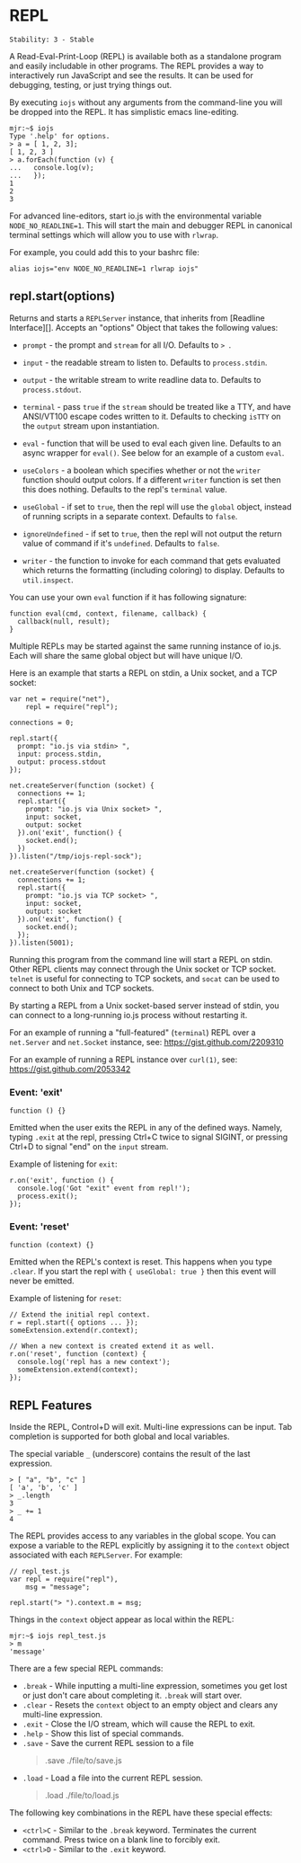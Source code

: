 # REPL

    Stability: 3 - Stable

A Read-Eval-Print-Loop (REPL) is available both as a standalone program and
easily includable in other programs. The REPL provides a way to interactively
run JavaScript and see the results.  It can be used for debugging, testing, or
just trying things out.

By executing `iojs` without any arguments from the command-line you will be
dropped into the REPL. It has simplistic emacs line-editing.

    mjr:~$ iojs
    Type '.help' for options.
    > a = [ 1, 2, 3];
    [ 1, 2, 3 ]
    > a.forEach(function (v) {
    ...   console.log(v);
    ...   });
    1
    2
    3

For advanced line-editors, start io.js with the environmental variable
`NODE_NO_READLINE=1`. This will start the main and debugger REPL in canonical
terminal settings which will allow you to use with `rlwrap`.

For example, you could add this to your bashrc file:

    alias iojs="env NODE_NO_READLINE=1 rlwrap iojs"


## repl.start(options)

Returns and starts a `REPLServer` instance, that inherits from 
[Readline Interface][]. Accepts an "options" Object that takes 
the following values:

 - `prompt` - the prompt and `stream` for all I/O. Defaults to `> `.

 - `input` - the readable stream to listen to. Defaults to `process.stdin`.

 - `output` - the writable stream to write readline data to. Defaults to
   `process.stdout`.

 - `terminal` - pass `true` if the `stream` should be treated like a TTY, and
   have ANSI/VT100 escape codes written to it. Defaults to checking `isTTY`
   on the `output` stream upon instantiation.

 - `eval` - function that will be used to eval each given line. Defaults to
   an async wrapper for `eval()`. See below for an example of a custom `eval`.

 - `useColors` - a boolean which specifies whether or not the `writer` function
   should output colors. If a different `writer` function is set then this does
   nothing. Defaults to the repl's `terminal` value.

 - `useGlobal` - if set to `true`, then the repl will use the `global` object,
   instead of running scripts in a separate context. Defaults to `false`.

 - `ignoreUndefined` - if set to `true`, then the repl will not output the
   return value of command if it's `undefined`. Defaults to `false`.

 - `writer` - the function to invoke for each command that gets evaluated which
   returns the formatting (including coloring) to display. Defaults to
   `util.inspect`.

You can use your own `eval` function if it has following signature:

    function eval(cmd, context, filename, callback) {
      callback(null, result);
    }

Multiple REPLs may be started against the same running instance of io.js.  Each
will share the same global object but will have unique I/O.

Here is an example that starts a REPL on stdin, a Unix socket, and a TCP socket:

    var net = require("net"),
        repl = require("repl");

    connections = 0;

    repl.start({
      prompt: "io.js via stdin> ",
      input: process.stdin,
      output: process.stdout
    });

    net.createServer(function (socket) {
      connections += 1;
      repl.start({
        prompt: "io.js via Unix socket> ",
        input: socket,
        output: socket
      }).on('exit', function() {
        socket.end();
      })
    }).listen("/tmp/iojs-repl-sock");

    net.createServer(function (socket) {
      connections += 1;
      repl.start({
        prompt: "io.js via TCP socket> ",
        input: socket,
        output: socket
      }).on('exit', function() {
        socket.end();
      });
    }).listen(5001);

Running this program from the command line will start a REPL on stdin.  Other
REPL clients may connect through the Unix socket or TCP socket. `telnet` is useful
for connecting to TCP sockets, and `socat` can be used to connect to both Unix and
TCP sockets.

By starting a REPL from a Unix socket-based server instead of stdin, you can
connect to a long-running io.js process without restarting it.

For an example of running a "full-featured" (`terminal`) REPL over
a `net.Server` and `net.Socket` instance, see: https://gist.github.com/2209310

For an example of running a REPL instance over `curl(1)`,
see: https://gist.github.com/2053342

### Event: 'exit'

`function () {}`

Emitted when the user exits the REPL in any of the defined ways. Namely, typing
`.exit` at the repl, pressing Ctrl+C twice to signal SIGINT, or pressing Ctrl+D
to signal "end" on the `input` stream.

Example of listening for `exit`:

    r.on('exit', function () {
      console.log('Got "exit" event from repl!');
      process.exit();
    });


### Event: 'reset'

`function (context) {}`

Emitted when the REPL's context is reset. This happens when you type `.clear`.
If you start the repl with `{ useGlobal: true }` then this event will never
be emitted.

Example of listening for `reset`:

    // Extend the initial repl context.
    r = repl.start({ options ... });
    someExtension.extend(r.context);

    // When a new context is created extend it as well.
    r.on('reset', function (context) {
      console.log('repl has a new context');
      someExtension.extend(context);
    });


## REPL Features

<!-- type=misc -->

Inside the REPL, Control+D will exit.  Multi-line expressions can be input.
Tab completion is supported for both global and local variables.

The special variable `_` (underscore) contains the result of the last expression.

    > [ "a", "b", "c" ]
    [ 'a', 'b', 'c' ]
    > _.length
    3
    > _ += 1
    4

The REPL provides access to any variables in the global scope. You can expose
a variable to the REPL explicitly by assigning it to the `context` object
associated with each `REPLServer`.  For example:

    // repl_test.js
    var repl = require("repl"),
        msg = "message";

    repl.start("> ").context.m = msg;

Things in the `context` object appear as local within the REPL:

    mjr:~$ iojs repl_test.js
    > m
    'message'

There are a few special REPL commands:

  - `.break` - While inputting a multi-line expression, sometimes you get lost
    or just don't care about completing it. `.break` will start over.
  - `.clear` - Resets the `context` object to an empty object and clears any
    multi-line expression.
  - `.exit` - Close the I/O stream, which will cause the REPL to exit.
  - `.help` - Show this list of special commands.
  - `.save` - Save the current REPL session to a file
    >.save ./file/to/save.js
  - `.load` - Load a file into the current REPL session.
    >.load ./file/to/load.js

The following key combinations in the REPL have these special effects:

  - `<ctrl>C` - Similar to the `.break` keyword.  Terminates the current
    command.  Press twice on a blank line to forcibly exit.
  - `<ctrl>D` - Similar to the `.exit` keyword.

